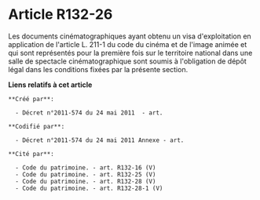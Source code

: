 # Article R132-26

Les documents cinématographiques ayant obtenu un visa d'exploitation en application de l'article L. 211-1 du code du cinéma
et de l'image animée et qui sont représentés pour la première fois sur le territoire national dans une salle de spectacle
cinématographique sont soumis à l'obligation de dépôt légal dans les conditions fixées par la présente section.

**Liens relatifs à cet article**

	**Créé par**:

	  - Décret n°2011-574 du 24 mai 2011  - art.

	**Codifié par**:

	  - Décret n°2011-574 du 24 mai 2011 Annexe - art.

	**Cité par**:

	  - Code du patrimoine. - art. R132-16 (V)
	  - Code du patrimoine. - art. R132-25 (V)
	  - Code du patrimoine. - art. R132-28 (V)
	  - Code du patrimoine. - art. R132-28-1 (V)
